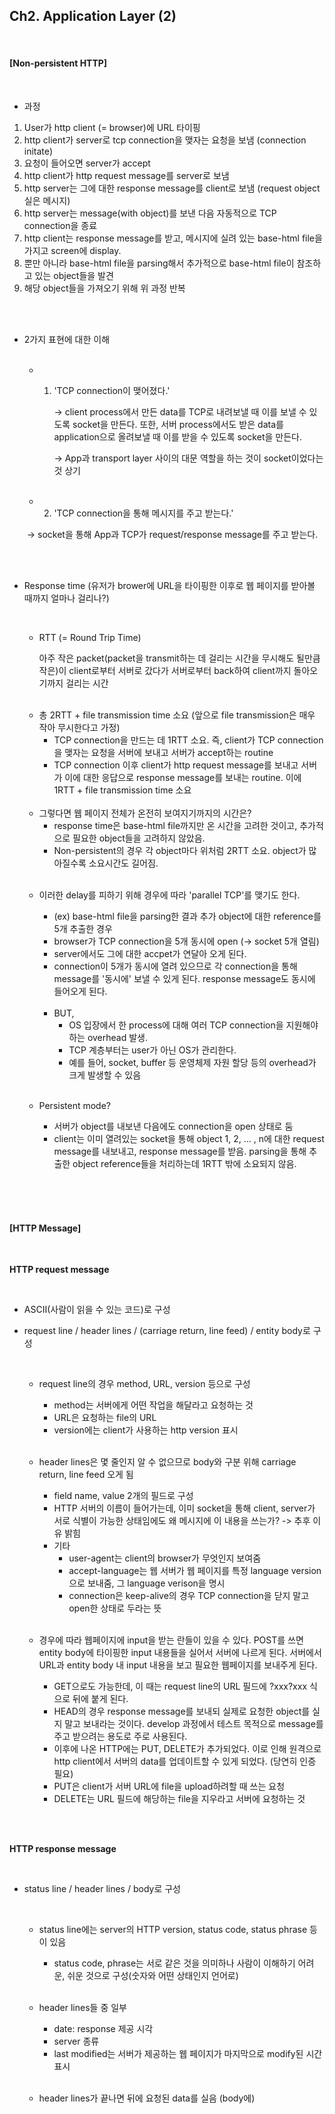 ## Ch2. Application Layer (2)

<br>

#### [Non-persistent HTTP]

<br>

- 과정

1. User가 http client (= browser)에 URL 타이핑
2. http client가 server로 tcp connection을 맺자는 요청을 보냄 (connection initate)
3. 요청이 들어오면 server가 accept
4. http client가 http request message를 server로 보냄
5. http server는 그에 대한 response message를 client로 보냄 (request object 실은 메시지)
6. http server는 message(with object)를 보낸 다음 자동적으로 TCP connection을 종료
7. http client는 response message를 받고, 메시지에 실려 있는 base-html file을 가지고 screen에 display.
8. 뿐만 아니라 base-html file을 parsing해서 추가적으로 base-html file이 참조하고 있는 object들을 발견
9. 해당 object들을 가져오기 위해 위 과정 반복

<br>

<br>

- 2가지 표현에 대한 이해

  <br>

  - 1. 'TCP connection이 맺어졌다.'

       -> client process에서 만든 data를 TCP로 내려보낼 때 이를 보낼 수 있도록 socket을 만든다. 또한, 서버 process에서도 받은 data를 application으로 올려보낼 때 이를 받을 수 있도록 socket을 만든다.

       -> App과 transport layer 사이의 대문 역할을 하는 것이 socket이었다는 것 상기

    <br>

  - 2. 'TCP connection을 통해 메시지를 주고 받는다.'

  ​             -> socket을 통해 App과 TCP가 request/response message를 주고 받는다.

<br>

<br>

- Response time (유저가 brower에 URL을 타이핑한 이후로 웹 페이지를 받아볼 때까지 얼마나 걸리나?)

  <br>

  - RTT (= Round Trip Time)

    아주 작은 packet(packet을 transmit하는 데 걸리는 시간을 무시해도 될만큼 작은)이 client로부터 서버로 갔다가 서버로부터 back하여 client까지 돌아오기까지 걸리는 시간

  <br>

  - 총 2RTT + file transmission time 소요 (앞으로 file transmission은 매우 작아 무시한다고 가정)
    - TCP connection을 만드는 데 1RTT 소요. 즉, client가 TCP connection을 맺자는 요청을 서버에 보내고 서버가 accept하는 routine
    - TCP connection 이후 client가 http request message를 보내고 서버가 이에 대한 응답으로 response message를 보내는 routine. 이에 1RTT + file transmission time 소요

  <br>

  - 그렇다면 웹 페이지 전체가 온전히 보여지기까지의 시간은?
    - response time은 base-html file까지만 온 시간을 고려한 것이고, 추가적으로 필요한 object들을 고려하지 않았음.
    - Non-persistent의 경우 각 object마다 위처럼 2RTT 소요. object가 많아질수록 소요시간도 길어짐.

  <br>

  - 이러한 delay를 피하기 위해 경우에 따라 'parallel TCP'를 맺기도 한다.

    - (ex) base-html file을 parsing한 결과 추가 object에 대한 reference를 5개 추출한 경우
    - browser가 TCP connection을 5개 동시에 open (-> socket 5개 열림)
    - server에서도 그에 대한 accpet가 연달아 오게 된다.
    - connection이 5개가 동시에 열려 있으므로 각 connection을 통해 message를 '동시에' 보낼 수 있게 된다. response message도 동시에 들어오게 된다.

    <br>

    - BUT,
      - OS 입장에서 한 process에 대해 여러 TCP connection을 지원해야 하는 overhead 발생.
      - TCP 계층부터는 user가 아닌 OS가 관리한다.
      - 예를 들어, socket, buffer 등 운영체제 자원 할당 등의 overhead가 크게 발생할 수 있음

    <br>

  - Persistent mode?

    - 서버가 object를 내보낸 다음에도 connection을 open 상태로 둠
    - client는 이미 열려있는 socket을 통해 object 1, 2, ... , n에 대한 request message를 내보내고, response message를 받음. parsing을 통해 추출한 object reference들을 처리하는데 1RTT 밖에 소요되지 않음.

<br>

<br>

<br>

#### [HTTP Message]

<br>

__HTTP request message__

<br>

- ASCII(사람이 읽을 수 있는 코드)로 구성

- request line / header lines / (carriage return, line feed) / entity body로 구성

  <br>

  - request line의 경우 method, URL, version 등으로 구성

    - method는 서버에게 어떤 작업을 해달라고 요청하는 것
    - URL은 요청하는 file의 URL
    - version에는 client가 사용하는 http version 표시

    <br>

  - header lines은 몇 줄인지 알 수 없으므로 body와 구분 위해 carriage return, line feed 오게 됨

    - field name, value 2개의 필드로 구성
    - HTTP 서버의 이름이 들어가는데, 이미 socket을 통해 client, server가 서로 식별이 가능한 상태임에도 왜 메시지에 이 내용을 쓰는가? -> 추후 이유 밝힘
    - 기타
      - user-agent는 client의 browser가 무엇인지 보여줌
      - accept-language는 웹 서버가 웹 페이지를 특정 language version으로 보내줌, 그 language verison을 명시
      - connection은 keep-alive의 경우 TCP connection을 닫지 말고 open한 상태로 두라는 뜻

    <br>

  - 경우에 따라 웹페이지에 input을 받는 란들이 있을 수 있다. POST를 쓰면 entity body에 타이핑한 input 내용들을 실어서 서버에 나르게 된다. 서버에서 URL과 entity body 내 input 내용을 보고 필요한 웹페이지를 보내주게 된다.

    - GET으로도 가능한데, 이 때는 request line의 URL 필드에 ?xxx?xxx 식으로 뒤에 붙게 된다.
    - HEAD의 경우 response message를 보내되 실제로 요청한 object를 실지 말고 보내라는 것이다. develop 과정에서 테스트 목적으로 message를 주고 받으려는 용도로 주로 사용된다.
    - 이후에 나온 HTTP에는 PUT, DELETE가 추가되었다. 이로 인해 원격으로 http client에서 서버의 data를 업데이트할 수 있게 되었다. (당연히 인증 필요)
    - PUT은 client가 서버 URL에 file을 upload하려할 때 쓰는 요청
    - DELETE는 URL 필드에 해당하는 file을 지우라고 서버에 요청하는 것

<br>

<br>

__HTTP response message__

<br>

- status line / header lines / body로 구성

  <br>

  - status line에는 server의 HTTP version, status code, status phrase 등이 있음

    - status code, phrase는 서로 같은 것을 의미하나 사람이 이해하기 어려운, 쉬운 것으로 구성(숫자와 어떤 상태인지 언어로)

    <br>

  - header lines들 중 일부

    - date: response 제공 시각
    - server 종류
    - last modified는 서버가 제공하는 웹 페이지가 마지막으로 modify된 시간 표시

    <br>

  - header lines가 끝나면 뒤에 요청된 data를 실음 (body에)
